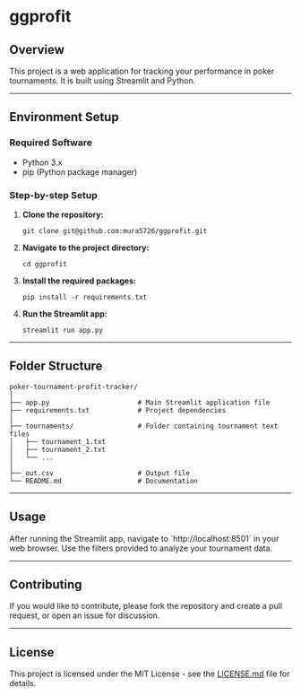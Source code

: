 # ggprofit

## Overview

This project is a web application for tracking your performance in poker tournaments. It is built using Streamlit and Python.

---

## Environment Setup

### Required Software

- Python 3.x
- pip (Python package manager)

### Step-by-step Setup

1. **Clone the repository:**
	```
    git clone git@github.com:mura5726/ggprofit.git
	```

2. **Navigate to the project directory:**
	```
    cd ggprofit
	```
	
3. **Install the required packages:**
	```
    pip install -r requirements.txt
	```

4. **Run the Streamlit app:**
	```
    streamlit run app.py
	```
    
---

## Folder Structure

```
poker-tournament-profit-tracker/
│
├── app.py                      # Main Streamlit application file
├── requirements.txt            # Project dependencies
│
├── tournaments/                # Folder containing tournament text files
│   ├── tournament_1.txt
│   ├── tournament_2.txt
│   └── ...
│
├── out.csv                     # Output file
└── README.md                   # Documentation

```

---

## Usage

After running the Streamlit app, navigate to \`http://localhost:8501\` in your web browser. Use the filters provided to analyze your tournament data.

---

## Contributing

If you would like to contribute, please fork the repository and create a pull request, or open an issue for discussion.

---

## License

This project is licensed under the MIT License - see the [LICENSE.md](LICENSE.md) file for details.

